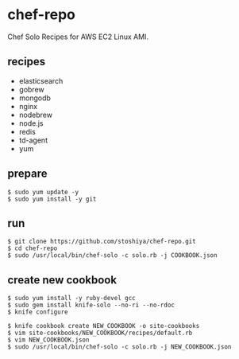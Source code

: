 # chef-repo

Chef Solo Recipes for AWS EC2 Linux AMI. 


## recipes

 - elasticsearch
 - gobrew
 - mongodb
 - nginx
 - nodebrew
 - node.js
 - redis
 - td-agent
 - yum

## prepare

```
$ sudo yum update -y
$ sudo yum install -y git
```

## run

```
$ git clone https://github.com/stoshiya/chef-repo.git
$ cd chef-repo
$ sudo /usr/local/bin/chef-solo -c solo.rb -j COOKBOOK.json
```

## create new cookbook

```
$ sudo yum install -y ruby-devel gcc
$ sudo gem install knife-solo --no-ri --no-rdoc
$ knife configure

$ knife cookbook create NEW_COOKBOOK -o site-cookbooks
$ vim site-cookbooks/NEW_COOKBOOK/recipes/default.rb
$ vim NEW_COOKBOOK.json
$ sudo /usr/local/bin/chef-solo -c solo.rb -j NEW_COOKBOOK.json
```
